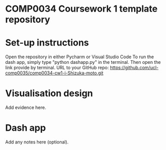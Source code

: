 # COMP0034 Coursework 1 template repository

# Set-up instructions

Open the repository in either Pycharm or Visual Studio Code
To run the dash app, simply type "python dashapp.py" in the terminal. Then open the link provide by terminal.
URL to your GitHub repo: https://github.com/ucl-comp0035/comp0034-cw1-i-Shizuka-moto.git

# Visualisation design

Add evidence here.

# Dash app

Add any notes here (optional).
